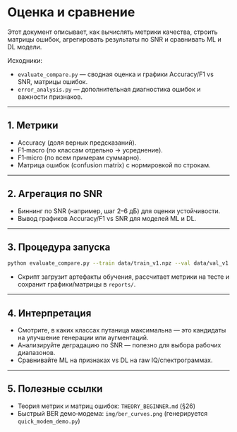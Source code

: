 # Оценка и сравнение

Этот документ описывает, как вычислять метрики качества, строить матрицы ошибок, агрегировать результаты по SNR и сравнивать ML и DL модели.

Исходники:
- `evaluate_compare.py` — сводная оценка и графики Accuracy/F1 vs SNR, матрицы ошибок.
- `error_analysis.py` — дополнительная диагностика ошибок и важности признаков.

---

## 1. Метрики

- Accuracy (доля верных предсказаний).
- F1‑macro (по классам отдельно → усреднение).
- F1‑micro (по всем примерам суммарно).
- Матрица ошибок (confusion matrix) с нормировкой по строкам.

---

## 2. Агрегация по SNR

- Биннинг по SNR (например, шаг 2–6 дБ) для оценки устойчивости.
- Вывод графиков Accuracy/F1 vs SNR для моделей ML и DL.

---

## 3. Процедура запуска

```bash
python evaluate_compare.py --train data/train_v1.npz --val data/val_v1.npz --test data/test_v1.npz
```

- Скрипт загрузит артефакты обучения, рассчитает метрики на тесте и сохранит графики/матрицы в `reports/`.

---

## 4. Интерпретация

- Смотрите, в каких классах путаница максимальна — это кандидаты на улучшение генерации или аугментаций.
- Анализируйте деградацию по SNR — полезно для выбора рабочих диапазонов.
- Сравнивайте ML на признаках vs DL на raw IQ/спектрограммах.

---

## 5. Полезные ссылки

- Теория метрик и матриц ошибок: `THEORY_BEGINNER.md` (§26)
- Быстрый BER демо‑модема: `img/ber_curves.png` (генерируется `quick_modem_demo.py`)
